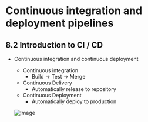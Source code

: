 # Continuous integration and deployment pipelines

## 8.2 Introduction to CI / CD
- Continuous integration and continuous deployment
    - Continuous integration
        - Build → Test → Merge
    - Continuous Delivery
        - Automatically release to repository
    - Continuous Deployment
        - Automatically deploy to production

    ![Image](images/cicd.png)